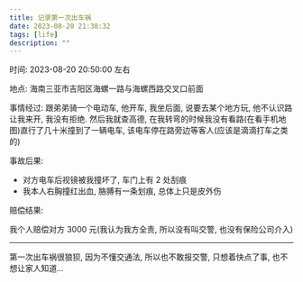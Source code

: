 ```yaml
---
title: 记录第一次出车祸
date: 2023-08-20 21:38:32
tags: [life]
description: ""
---
```


时间: 2023-08-20 20:50:00 左右

地点: 海南三亚市吉阳区海螺一路与海螺西路交叉口前面

事情经过: 跟弟弟骑一个电动车, 他开车, 我坐后面, 说要去某个地方玩, 他不认识路让我来开, 我没有拒绝.
然后我就查高德, 在我转弯的时候我没有看路(在看手机地图)直行了几十米撞到了一辆电车,
该电车停在路旁边等客人(应该是滴滴打车之类的)

事故后果:

- 对方电车后视镜被我撞坏了, 车门上有 2 处刮痕
- 我本人右胸撞红出血, 胳膊有一条划痕, 总体上只是皮外伤

赔偿结果:

我个人赔偿对方 3000 元(我认为我方全责, 所以没有叫交警, 也没有保险公司介入)

---

第一次出车祸很狼狈, 因为不懂交通法, 所以也不敢报交警, 只想着快点了事, 也不想让家人知道...
